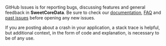 GitHub Issues is for reporting bugs, discussing features and general feedback in **SweetCoreData**. Be sure to check our [documentation](http://cocoadocs.org/docsets/SweetCoreData), [FAQ](https://github.com/SweetOrg/SweetCoreData/blob/master/README.md#faq) and [past issues](https://github.com/SweetOrg/SweetCoreData/issues?state=closed) before opening any new issues.

If you are posting about a crash in your application, a stack trace is helpful, but additional context, in the form of code and explanation, is necessary to be of any use.
